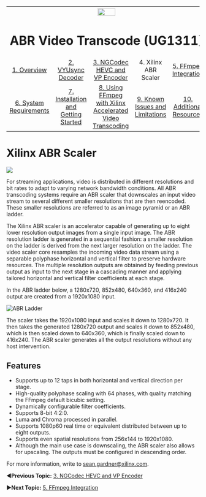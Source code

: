 
<table style="width:100%">
  <tr>
    <th width="100%" colspan="6"><img src="https://www.xilinx.com/content/dam/xilinx/imgs/press/media-kits/corporate/xilinx-logo.png" width="30%"/><h1>ABR Video Transcode (UG1311)</h2>
</th>
  </tr>
  <tr>
    <td align="center"><a href="README.md">1. Overview</a></td>
    <td align="center"><a href="vyusync-decoder.md">2. VYUsync Decoder</a></td>
    <td align="center"><a href="ngcodec-hevc-vp9-encoder.md">3. NGCodec HEVC and VP Encoder</a></td>
    <td align="center">4. Xilinx ABR Scaler</td>
    <td align="center"><a href="ffmpeg-integration.md">5. FFmpeg Integration</a></td>
    </tr>
    <tr>
    <td align="center"><a href="system-requirements.md">6. System Requirements</a></td>
    <td align="center"><a href="installation-and-getting-started.md">7. Installation and Getting Started</a></td>
    <td align="center"><a href="using-ffmpeg-with-xilinx.md">8. Using FFmpeg with Xilinx Accelerated Video Transcoding</a></td>
    <td align="center"><a href="known-issues-limitations.md">9. Known Issues and Limitations</a></td>
    <td align="center"><a href="additional-resources.md">10. Additional Resources</td>
  </tr>
</table>

# Xilinx ABR Scaler
![](./images/xilinx-logo-red-black.png)

For streaming applications, video is distributed in different resolutions and bit rates to adapt to varying network bandwidth conditions. All ABR transcoding systems require an ABR scaler that downscales an input video stream to several different smaller resolutions that are then reencoded. These smaller resolutions are referred to as an image pyramid or an ABR ladder.

The Xilinx ABR scaler is an accelerator capable of generating up to eight lower resolution output images from a single input image. The ABR resolution ladder is generated in a sequential fashion: a smaller resolution on the ladder is derived from the next larger resolution on the ladder. The video scaler core resamples the incoming video data stream using a separable polyphase horizontal and vertical filter to preserve hardware resources. The multiple resolution outputs are obtained by feeding previous output as input to the next stage in a cascading manner and applying tailored horizontal and vertical filter coefficients at each stage.

In the ABR ladder below, a 1280x720, 852x480, 640x360, and 416x240 output are created from a 1920x1080 input.

![ABR Ladder](./images/abr-ladder.png)

The scaler takes the 1920x1080 input and scales it down to 1280x720. It then takes the generated 1280x720 output and scales it down to 852x480, which is then scaled down to 640x360, which is finally scaled down to 416x240. The ABR scaler generates all the output resolutions without any host intervention.

## Features

*  	Supports up to 12 taps in both horizontal and vertical direction per stage.
*  	High-quality polyphase scaling with 64 phases, with quality matching the FFmpeg default bicubic setting.
*  	Dynamically configurable filter coefficients.
*  	Supports 8-bit 4:2:0.
*  	Luma and Chroma processed in parallel.
* 	Supports 1080p60 real time or equivalent distributed between up to eight outputs.
*  	Supports even spatial resolutions from 256x144 to 1920x1080.
* 	Although the main use case is downscaling, the ABR scaler also allows for upscaling. The outputs must be configured in descending order.

For more information, write to sean.gardner@xilinx.com.

:arrow_backward:**Previous Topic:**  [3. NGCodec HEVC and VP Encoder](ngcodec-hevc-vp9-encoder.md)

:arrow_forward:**Next Topic:**  [5. FFmpeg Integration](ffmpeg-integration.md)
